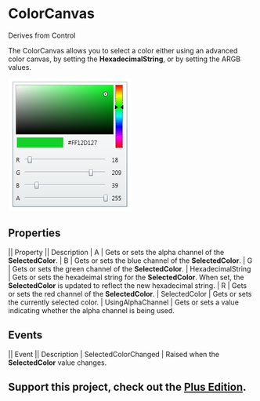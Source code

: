 # ColorCanvas
Derives from Control

The ColorCanvas allows you to select a color either using an advanced color canvas, by setting the **HexadecimalString**, or by setting the ARGB values.

![](ColorCanvas_color_canvas.jpg)

## Properties
|| Property || Description
| A | Gets or sets the alpha channel of the **SelectedColor**.
| B | Gets or sets the blue channel of the **SelectedColor**.
| G | Gets or sets the green channel of the **SelectedColor**.
| HexadecimalString | Gets or sets the hexadeimal string for the **SelectedColor**. When set, the **SelectedColor** is updated to reflect the new hexadecimal string.
| R | Gets or sets the red channel of the **SelectedColor**.
| SelectedColor | Gets or sets the currently selected color.
| UsingAlphaChannel | Gets or sets a value indicating whether the alpha channel is being used.

## Events
|| Event || Description
| SelectedColorChanged | Raised when the **SelectedColor** value changes.

**Support this project, check out the [Plus Edition](https://xceed.com/xceed-toolkit-plus-for-wpf/).**
---